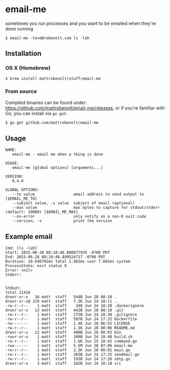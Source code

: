 # email-me

sometimes you run processes and you want to be emailed when they're done running

```
$ email-me -to=m@robenolt.com ls -lah
```

## Installation

### OS X (Homebrew)

```bash
$ brew install mattrobenolt/stuff/email-me
```

### From source

Compiled binaries can be found under: https://github.com/mattrobenolt/email-me/releases, or
if you're familiar with Go, you can install via `go get`:

```bash
$ go get github.com/mattrobenolt/email-me
```

## Usage

```
NAME:
   email-me - email me when a thing is done

USAGE:
   email-me [global options] [arguments...]

VERSION:
   0.4.0

GLOBAL OPTIONS:
   --to value                 email address to send output to [$EMAIL_ME_TO]
   --subject value, -s value  subject of email (optional)
   --max value                max bytes to capture for stdout/stderr (default: 10000) [$EMAIL_ME_MAX]
   --on-error                 only notify on a non-0 exit code
   --version, -v              print the version
```

## Example email

```
Cmd: [ls -lah]
Start: 2015-06-28 08:10:46.880877935 -0700 PDT
End: 2015-06-28 08:10:46.899524717 -0700 PDT
Duration: 18.646782ms total 1.981ms user 7.601ms system
ProcessState: exit status 0
Error: <nil>
Stderr:


Stdout:
total 11416
drwxr-xr-x   16 matt  staff   544B Jun 28 08:10 .
drwxr-xr-x@ 219 matt  staff   7.3K Jun 24 18:11 ..
-rw-r--r--    1 matt  staff    34B Jun 24 18:38 .dockerignore
drwxr-xr-x   13 matt  staff   442B Jun 28 08:10 .git
-rw-r--r--    1 matt  staff   275B Jun 24 18:38 .gitignore
-rw-r--r--    1 matt  staff   507B Jun 24 17:32 Dockerfile
-rw-------    1 matt  staff   1.4K Jun 28 06:55 LICENSE
-rw-r--r--    1 matt  staff   1.5K Jun 28 08:06 README.md
drwxr-xr-x   12 matt  staff   408B Jun 28 08:03 bin
-rwxr-xr-x    1 matt  staff   109B Jun 24 18:48 build.sh
-rw-r--r--    1 matt  staff   1.6K Jun 25 10:42 command.go
-rwx------    1 matt  staff   5.5M Jun 28 07:06 email-me
-rw-r--r--    1 matt  staff   2.3K Jun 28 08:01 main.go
-rw-r--r--    1 matt  staff   263B Jun 24 17:25 sendmail.go
-rw-r--r--    1 matt  staff   193B Jun 24 17:26 smtp.go
drwxr-xr-x    3 matt  staff   102B Jun 24 18:18 src
```
